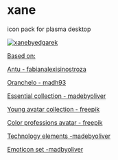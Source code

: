 # xane
icon pack for plasma desktop

<a href='http://postimage.org/' target='_blank'><img src='http://s33.postimg.org/pmrxk1tan/xanebyedgarek.png' border='0' alt="xanebyedgarek" /></a><br /><a target='_blank' href='http://postimage.org/index.php?lang=spanish'>

Based on:

Antu - fabianalexisinostroza

Oranchelo - madh93

Essential collection - madebyoliver

Young avatar collection - freepik

Color professions avatar - freepik

Technology elements -madebyoliver

Emoticon set -madbyoliver

